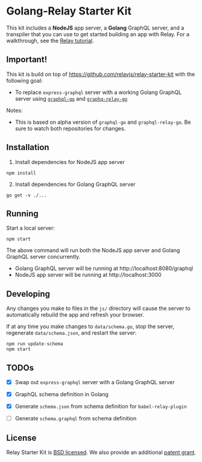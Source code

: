 # Golang-Relay Starter Kit

This kit includes a **NodeJS** app server, a **Golang** GraphQL server, and a transpiler that you can use to get started building an app with Relay. For a walkthrough, see the [Relay tutorial](https://facebook.github.io/relay/docs/tutorial.html).

## Important!
This kit is build on top of https://github.com/relayjs/relay-starter-kit with the following goal:
- To replace `express-graphql` server with a working Golang GraphQL server using [`graphql-go`](https://github.com/chris-ramon/graphql-go) and [`graphq-relay-go`](https://github.com/sogko/graphql-relay-go)

Notes:
- This is based on alpha version of `graphql-go` and `graphql-relay-go`. Be sure to watch both repositories for changes.

## Installation


1. Install dependencies for NodeJS app server
```
npm install
```

2. Install dependencies for Golang GraphQL server
```
go get -v ./...
```

## Running

Start a local server:

```
npm start
```

The above command will run both the NodeJS app server and Golang GraphQL server concurrently.

- Golang GraphQL server will be running at http://localhost:8080/graphql
- NodeJS app server will be running at http://localhost:3000

## Developing

Any changes you make to files in the `js/` directory will cause the server to
automatically rebuild the app and refresh your browser.

If at any time you make changes to `data/schema.go`, stop the server,
regenerate `data/schema.json`, and restart the server:

```
npm run update-schema
npm start
```

## TODOs
- [x] Swap out `express-graphql` server with a Golang GraphQL server
- [x] GraphQL schema definition in Golang
- [x] Generate `schema.json` from schema definition for `babel-relay-plugin`
- [ ] Generate `schema.graphql` from schema definition


## License

Relay Starter Kit is [BSD licensed](./LICENSE). We also provide an additional [patent grant](./PATENTS).
